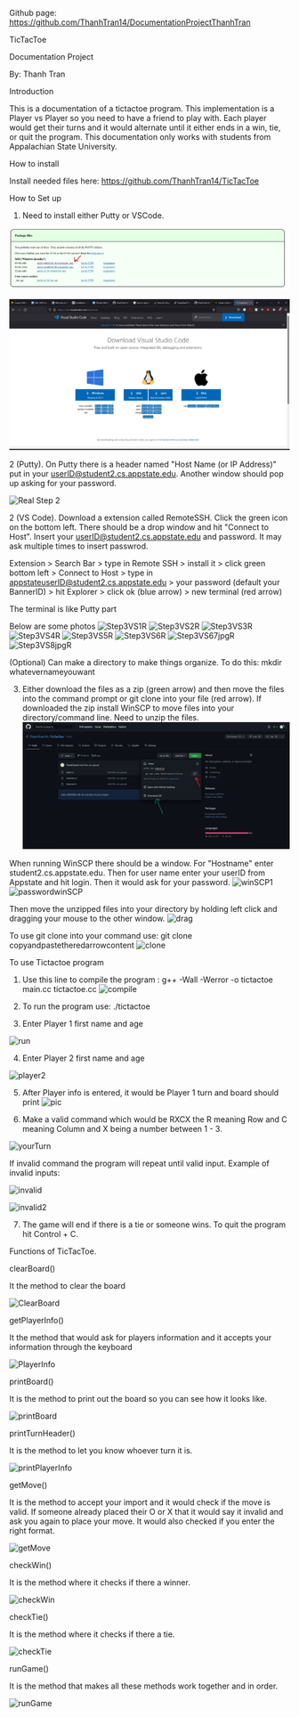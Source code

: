 Github page: https://github.com/ThanhTran14/DocumentationProjectThanhTran 
 
TicTacToe

Documentation Project

By: Thanh Tran


Introduction

This is a documentation of a tictactoe program. This implementation is a Player vs Player so you need to have a friend to play with. Each player would get their turns and it would alternate until it either ends in a win, tie, or quit the program. This documentation only works with students from Appalachian State University.


How to install


Install needed files here: https://github.com/ThanhTran14/TicTacToe


How to Set up


1. Need to install either Putty or VSCode.

![Photos for Documentation](./Step1.jpg)

![Photos for Documentation](./Step1pt2.jpg)

2 (Putty). On Putty there is a header named "Host Name (or IP Address)" put in your userID@student2.cs.appstate.edu. Another window should pop up asking for your password. 

![Real Step 2](https://user-images.githubusercontent.com/97632664/165152707-46b8eaad-6c7e-4e9e-847d-f77fc0f747c5.jpg)

2 (VS Code). Download a extension called RemoteSSH. Click the green icon on the bottom left. There should be a drop window and hit "Connect to Host". Insert your userID@student2.cs.appstate.edu and password. It may ask multiple times to insert passwrod.


Extension > Search Bar > type in Remote SSH > install it > click green bottom left > Connect to Host > type in appstateuserID@student2.cs.appstate.edu > your password (default your BannerID) > hit Explorer > click ok (blue arrow) > new terminal (red arrow)

The terminal is like Putty part

Below are some photos
![Step3VS1R](https://user-images.githubusercontent.com/97632664/166091385-9ac2a54d-859c-434f-a600-2a0daeaabf5f.jpg)
![Step3VS2R](https://user-images.githubusercontent.com/97632664/166091404-9ab77904-ab1e-4fe5-b598-101df4b128fb.jpg)
![Step3VS3R](https://user-images.githubusercontent.com/97632664/166091418-f04aea12-bae4-4fa1-aed4-60304278899b.jpg)
![Step3VS4R](https://user-images.githubusercontent.com/97632664/166091422-23571abd-4e57-48da-be08-ed03e22eac3c.jpg)
![Step3VS5R](https://user-images.githubusercontent.com/97632664/166091448-79a779ac-beae-47af-a029-bdd61f1fab89.jpg)
![Step3VS6R](https://user-images.githubusercontent.com/97632664/166091467-dc72a197-d573-4b6c-b058-363cac699011.jpg)
![Step3VS67jpgR](https://user-images.githubusercontent.com/97632664/166091490-94cf5cda-3b3b-4cfc-af52-305bb90abb05.jpg)
![Step3VS8jpgR](https://user-images.githubusercontent.com/97632664/166091506-28f5ee47-0555-4cde-aac1-5961ea81854d.jpg)


(Optional) Can make a directory to make things organize. To do this: mkdir whatevernameyouwant

3. Either download the files as a zip (green arrow) and then move the files into the command prompt or git clone into your file (red arrow). If downloaded the zip install WinSCP to move files into your directory/command line. Need to unzip the files.
![](Step2.jpg)

When running WinSCP there should be a window. For "Hostname" enter student2.cs.appstate.edu. Then for user name enter your userID from Appstate and hit login. Then it would ask for your password.
![winSCP1](https://user-images.githubusercontent.com/97632664/166092078-a58bca33-4f9f-4850-a5f0-708da5560af5.jpg)
![passwordwinSCP](https://user-images.githubusercontent.com/97632664/166092096-77f168ba-ffc1-4eec-8a32-4da8f763d0ae.jpg)

Then move the unzipped files into your directory by holding left click and dragging your mouse to the other window.
![drag](https://user-images.githubusercontent.com/97632664/166092202-a30f990d-b771-4a63-81f8-0430cda15240.jpg)

To use git clone into your command use: git clone copyandpastetheredarrowcontent 
![clone](https://user-images.githubusercontent.com/97632664/166095190-2b8c5ae7-afcc-4a0b-ae29-f4bc56588332.jpg)


To use Tictactoe program


1. Use this line to compile the program : g++ -Wall -Werror -o tictactoe main.cc tictactoe.cc 
![compile](https://user-images.githubusercontent.com/97632664/166091865-10100696-dec4-4275-b4ab-fb345ade5d2c.jpg)

2. To run the program use: ./tictactoe

3. Enter Player 1 first name and age

![run](https://user-images.githubusercontent.com/97632664/166091951-7b580774-53ce-4be4-b383-6aefff93ac13.jpg)

4. Enter Player 2 first name and age

![player2](https://user-images.githubusercontent.com/97632664/166093926-b1943979-9256-4a9b-9e6c-1d9a1bac491e.jpg)

5. After Player info is entered, it would be Player 1 turn and board should print
![pic](https://user-images.githubusercontent.com/97632664/166094175-a366763b-eb7e-41d9-ab88-68755a230c4e.jpg)

6. Make a valid command which would be RXCX the R meaning Row and C meaning Column and X being a number between 1 - 3. 

![yourTurn](https://user-images.githubusercontent.com/97632664/166091966-caa61b10-b82c-43c3-bdb2-44639d51ab0a.jpg)

If invalid command the program will repeat until valid input.
Example of invalid inputs: 

![invalid](https://user-images.githubusercontent.com/97632664/166093985-23ce772a-b7f2-4230-a132-00b6bcf5fec0.jpg)

![invalid2](https://user-images.githubusercontent.com/97632664/166094025-a2dd5a88-6185-48b6-8c83-dba2d6e4e711.jpg)

7. The game will end if there is a tie or someone wins. To quit the program hit Control + C.


Functions of TicTacToe.

clearBoard()

It the method to clear the board 

![ClearBoard](https://user-images.githubusercontent.com/97632664/166091788-8a3a9c97-85ee-474a-ae6c-783284a2dc6e.jpg)

getPlayerInfo()

It the method that would ask for players information and it accepts your information through the keyboard

![PlayerInfo](https://user-images.githubusercontent.com/97632664/166091791-65836be6-1c0c-476c-a39b-d3854e480c62.jpg)

printBoard()

It is the method to print out the board so you can see how it looks like. 

![printBoard](https://user-images.githubusercontent.com/97632664/166091793-7e20a17e-2d76-4b99-952c-f5a28da3590b.jpg)

printTurnHeader() 

It is the method to let you know whoever turn it is.

![printPlayerInfo](https://user-images.githubusercontent.com/97632664/166091792-627ecdde-1b3d-4bdc-9e80-49b57303d0de.jpg)

getMove()

It is the method to accept your import and it would check if the move is valid. If someone already placed their O or X that it would say it invalid and ask you again to place your move. It would also checked if you enter the right format.

![getMove](https://user-images.githubusercontent.com/97632664/166091796-07c92352-6e44-45c7-a50a-9ab16e5c315e.jpg)

checkWin()

It is the method where it checks if there a winner.

![checkWin](https://user-images.githubusercontent.com/97632664/166091799-97b5a31b-3d84-4dce-8bf5-23d87569757d.jpg)

checkTie()

It is the method where it checks if there a tie.

![checkTie](https://user-images.githubusercontent.com/97632664/166091801-10858532-d777-489d-b4ab-a3a0c8975a99.jpg)

runGame()

It is the method that makes all these methods work together and in order. 

![runGame](https://user-images.githubusercontent.com/97632664/166091803-7b9cf793-3600-4fb1-b4b0-82eb2cdeceb3.jpg)
